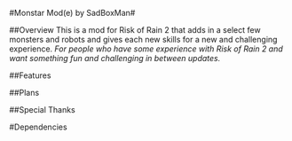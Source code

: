 #Monstar Mod(e) by SadBoxMan#

##Overview
This is a mod for Risk of Rain 2 that adds in a select few monsters and robots and gives each new skills for a new and challenging experience.
*For people who have some experience with Risk of Rain 2 and want something fun and challenging in between updates.*

##Features


##Plans


##Special Thanks


#Dependencies

